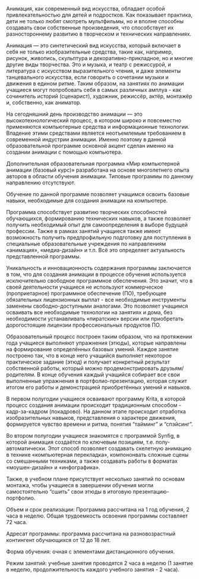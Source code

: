 Анимация, как современный вид искусства, обладает особой привлекательностью для детей и подростков. Как показывает практика, дети не только любят смотреть мультфильмы, но и вполне способны создавать свои собственные произведения, что способствует их разностороннему развитию в творческом и технических направлениях.

Анимация — это синтетический вид искусства, который включает в себя не только изобразительные средства, такие как, например, рисунок, живопись, скульптура и декоративно-прикладное, но и многие другие виды творчества. Это и музыка, и театр с режиссурой, и литература с искусством выразительного чтения, и даже элементы танцевального искусства, если говорить о сочетании музыки и движения в едином ритме. Таким образом, на занятиях по анимации учащиеся могут попробовать себя в самых различных амплуа - как сочинитель историй (сценарист), художник, режиссёр, актёр, монтажёр и, собственно, как аниматор.

На сегодняшний день производство анимации — это высокотехнологический процесс, в котором широко и повсеместно применяются компьютерные средства и информационные технологии. Владение этими средствами является неотъемлемым требованием в современной индустрии анимации. Именно поэтому в данной образовательной программе основной акцент сделан именно на создании анимации с помощью компьютера. 

Дополнительная образовательная программа «Мир компьютерной анимации (базовый курс)» разработана на основе многолетнего опыта авторов в области обучения анимации. Типовые программы по данному направлению отсутствуют.

Обучение по данной программе позволяет учащимся освоить базовые навыки, необходимые для создания анимации на компьютере. 

Программа способствует развитию творческих способностей обучающихся, формированию технических навыков, а также позволяет получить необходимый опыт для самоопределения в выборе будущей профессии. Также в рамках занятий учащиеся также имеют возможность получить предпрофильную подготовку для поступления в специальные образовательные учреждения по направлениям «анимация», «медиа-дизайн» и т.п. Всё это определяет актуальность представленной программы.

Уникальность и инновационность содержания программы заключается в том, что для создания анимации в процессе обучения используется исключительно свободное программное обеспечения. Это значит, что в своей деятельности учащиеся не используют коммерческое (проприетарное) программное обеспечение (ПО), требующее обязательных лицензионных выплат - все необходимые инструменты заменены свободно-доступными аналогами. Это позволяет учащимся осваивать все необходимые технологии на занятиях и дома, без необходимости устанавливать «пиратские» версии или приобретать дорогостоящие лицензии профессиональных продуктов ПО.

Образовательный процесс построен таким образом, что на протяжении года учащиеся выполняют упражнения (этюды), которые направлены на формирование определённых базовых умений. Каждое занятие построено так, что в конце него учащийся выполняет некоторое практическое задание (этюд) и получает конкретный результат собственной работы, который можно продемонстрировать друзьям/родителям. В конце обучения каждый учащийся собирает все свои выполненные упражнения в портфолио-презентацию, которая служит итогом его работы и демонстрацией приобретённых умений и навыков.

В первом полугодии учащиеся осваивают программу Krita, в которой процесс создания анимации происходит традиционным способом - кадр-за-кадром (покадрово). На данном этапе происходит отработка изобразительных навыков, представления о характере движения, формируется чувство времени и ритма, понятия “тайминг” и “спэйсинг”.

Во втором полугодии учащиеся знакомятся с программой Synfig, в которой анимация создаётся по ключевым позициям, т.е. полу-автоматически. Этот способ позволяет создавать скелетную анимацию в технике «компьютерная перекладка», компононвать сложные сцены со смешанными техниками, а также создавать работы в форматах «моушен-дизайн» и «инфографика».

Также, в учебном плане присутствует несколько занятий по основам монтажа, чтобы учащиеся в завершении обучения могли самостоятельно “сшить” свои этюды в итоговую презентацию-портфолио.

Объем и срок реализации: Программа рассчитана на 1 год обучения, 2 часа в неделю. Общая трудоемкость освоения программы составляет 72 часа.

Адресат программы: программа рассчитана на разновозрастный контингент обучающихся от 12 до 18 лет.

Форма обучения: очная с элементами дистанционного обучения.

Режим занятий: учебные занятия проводятся 2 часа в неделю (1 занятие в неделю, продолжительность каждого учебного занятия - 2 часа).
